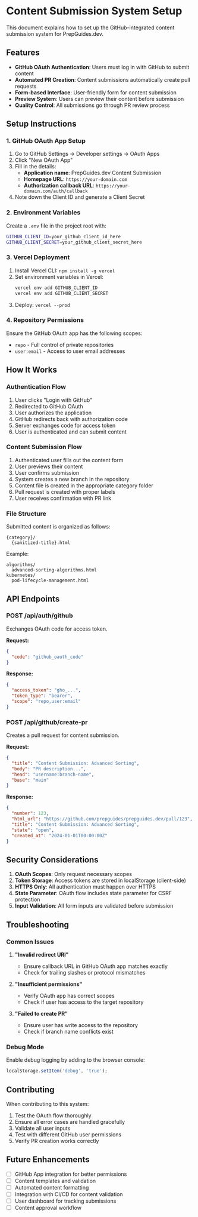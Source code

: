 # Content Submission System Setup

This document explains how to set up the GitHub-integrated content submission system for PrepGuides.dev.

## Features

- **GitHub OAuth Authentication**: Users must log in with GitHub to submit content
- **Automated PR Creation**: Content submissions automatically create pull requests
- **Form-based Interface**: User-friendly form for content submission
- **Preview System**: Users can preview their content before submission
- **Quality Control**: All submissions go through PR review process

## Setup Instructions

### 1. GitHub OAuth App Setup

1. Go to GitHub Settings → Developer settings → OAuth Apps
2. Click "New OAuth App"
3. Fill in the details:
   - **Application name**: PrepGuides.dev Content Submission
   - **Homepage URL**: `https://your-domain.com`
   - **Authorization callback URL**: `https://your-domain.com/auth/callback`
4. Note down the Client ID and generate a Client Secret

### 2. Environment Variables

Create a `.env` file in the project root with:

```bash
GITHUB_CLIENT_ID=your_github_client_id_here
GITHUB_CLIENT_SECRET=your_github_client_secret_here
```

### 3. Vercel Deployment

1. Install Vercel CLI: `npm install -g vercel`
2. Set environment variables in Vercel:
   ```bash
   vercel env add GITHUB_CLIENT_ID
   vercel env add GITHUB_CLIENT_SECRET
   ```
3. Deploy: `vercel --prod`

### 4. Repository Permissions

Ensure the GitHub OAuth app has the following scopes:
- `repo` - Full control of private repositories
- `user:email` - Access to user email addresses

## How It Works

### Authentication Flow

1. User clicks "Login with GitHub"
2. Redirected to GitHub OAuth
3. User authorizes the application
4. GitHub redirects back with authorization code
5. Server exchanges code for access token
6. User is authenticated and can submit content

### Content Submission Flow

1. Authenticated user fills out the content form
2. User previews their content
3. User confirms submission
4. System creates a new branch in the repository
5. Content file is created in the appropriate category folder
6. Pull request is created with proper labels
7. User receives confirmation with PR link

### File Structure

Submitted content is organized as follows:
```
{category}/
  {sanitized-title}.html
```

Example:
```
algorithms/
  advanced-sorting-algorithms.html
kubernetes/
  pod-lifecycle-management.html
```

## API Endpoints

### POST /api/auth/github
Exchanges OAuth code for access token.

**Request:**
```json
{
  "code": "github_oauth_code"
}
```

**Response:**
```json
{
  "access_token": "gho_...",
  "token_type": "bearer",
  "scope": "repo,user:email"
}
```

### POST /api/github/create-pr
Creates a pull request for content submission.

**Request:**
```json
{
  "title": "Content Submission: Advanced Sorting",
  "body": "PR description...",
  "head": "username:branch-name",
  "base": "main"
}
```

**Response:**
```json
{
  "number": 123,
  "html_url": "https://github.com/prepguides/prepguides.dev/pull/123",
  "title": "Content Submission: Advanced Sorting",
  "state": "open",
  "created_at": "2024-01-01T00:00:00Z"
}
```

## Security Considerations

1. **OAuth Scopes**: Only request necessary scopes
2. **Token Storage**: Access tokens are stored in localStorage (client-side)
3. **HTTPS Only**: All authentication must happen over HTTPS
4. **State Parameter**: OAuth flow includes state parameter for CSRF protection
5. **Input Validation**: All form inputs are validated before submission

## Troubleshooting

### Common Issues

1. **"Invalid redirect URI"**
   - Ensure callback URL in GitHub OAuth app matches exactly
   - Check for trailing slashes or protocol mismatches

2. **"Insufficient permissions"**
   - Verify OAuth app has correct scopes
   - Check if user has access to the target repository

3. **"Failed to create PR"**
   - Ensure user has write access to the repository
   - Check if branch name conflicts exist

### Debug Mode

Enable debug logging by adding to the browser console:
```javascript
localStorage.setItem('debug', 'true');
```

## Contributing

When contributing to this system:

1. Test the OAuth flow thoroughly
2. Ensure all error cases are handled gracefully
3. Validate all user inputs
4. Test with different GitHub user permissions
5. Verify PR creation works correctly

## Future Enhancements

- [ ] GitHub App integration for better permissions
- [ ] Content templates and validation
- [ ] Automated content formatting
- [ ] Integration with CI/CD for content validation
- [ ] User dashboard for tracking submissions
- [ ] Content approval workflow
